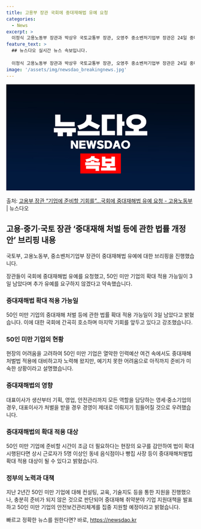 ```yaml
---
title: 고용부 장관 국회에 중대재해법 유예 요청
categories:
  - News
excerpt: >
  이정식 고용노동부 장관과 박상우 국토교통부 장관, 오영주 중소벤처기업부 장관은 24일 중대재해 처벌 등에 관…
feature_text: >
  ## 뉴스다오 실시간 뉴스 속보입니다.

  이정식 고용노동부 장관과 박상우 국토교통부 장관, 오영주 중소벤처기업부 장관은 24일 중대재해 처벌 등에 관…
image: '/assets/img/newsdao_breakingnews.jpg'
---
```


![뉴스다오 속보](/assets/img/newsdao_breakingnews.jpg)

<p>출처: <a href="https://newsdao.kr/3073" rel="dofollow">고용부 장관 “기업에 준비할 기회를”…국회에 중대재해법 유예 요청 - 고용노동부</a> | 뉴스다오</p>

<h2 data-ke-size="size26">고용·중기·국토 장관 ‘중대재해 처벌 등에 관한 법률 개정안’ 브리핑 내용</h2>
국토부, 고용노동부, 중소벤처기업부 장관이 중대재해법 유예에 대한 브리핑을 진행했습니다.

<p data-ke-size="size16">장관들이 국회에 중대재해법 유예를 요청했고, 50인 미만 기업의 확대 적용 가능일이 3일 남았다며 추가 유예를 요구하지 않겠다고 약속했습니다.</p>

<h3><b>중대재해법 확대 적용 가능일</b></h3>
<p data-ke-size="size16">50인 미만 기업의 중대재해 처벌 등에 관한 법률 확대 적용 가능일이 3일 남았다고 밝혔습니다. 이에 대한 국회에 간곡히 호소하며 마지막 기회를 앞두고 있다고 강조했습니다.</p>

<h3><b>50인 미만 기업의 현황</b></h3>
<p data-ke-size="size16">현장의 어려움을 고려하여 50인 미만 기업은 열악한 인력예산 여건 속에서도 중대재해처벌법 적용에 대비하고자 노력해 왔지만, 예기치 못한 어려움으로 아직까지 준비가 미숙한 상황이라고 설명했습니다.</p>

<h3><b>중대재해법의 영향</b></h3>
<p data-ke-size="size16">대표이사가 생산부터 기획, 영업, 안전관리까지 모든 역할을 담당하는 영세·중소기업의 경우, 대표이사가 처벌을 받을 경우 경영이 제대로 이뤄지기 힘들어질 것으로 우려했습니다.</p>

<h3><b>중대재해법의 확대 적용 대상</b></h3>
<p data-ke-size="size16">50인 미만 기업에 준비할 시간이 조금 더 필요하다는 현장의 요구를 감안하여 법이 확대 시행된다면 상시 근로자가 5명 이상인 동네 음식점이나 빵집 사장 등이 중대재해처벌법 확대 적용 대상이 될 수 있다고 밝혔습니다.</p>

<h3><b>정부의 노력과 대책</b></h3>
<p data-ke-size="size16">지난 2년간 50인 미만 기업에 대해 컨설팅, 교육, 기술지도 등을 통한 지원을 진행했으나, 충분히 준비가 되지 않은 것으로 판단되어 중대재해 취약분야 기업 지원대책을 발표하고 50인 미만 기업의 안전보건관리체계를 집중 지원할 예정이라고 밝혔습니다.</p> 

빠르고 정확한 뉴스를 원한다면? 바로, <a href="https://newsdao.kr" rel="dofollow">https://newsdao.kr</a>


    
